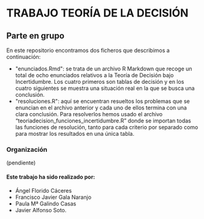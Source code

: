 # TRABAJO TEORÍA DE LA DECISIÓN
## Parte en grupo
En este repositorio encontramos dos ficheros que describimos a continuación: 
- "enunciados.Rmd": se trata de un archivo R Markdown que recoge un total de ocho enunciados relativos a la Teoría de Decisión bajo Incertidumbre. Los cuatro primeros son tablas de decisión y en los cuatro siguientes se muestra una situación real en la que se busca una conclusión.
-  "resoluciones.R": aquí se encuentran resueltos los problemas que se enuncian en el archivo anterior y cada uno de ellos termina con una clara conclusión. Para resolverlos hemos usado el archivo “teoriadecision_funciones_incertidumbre.R” donde se importan todas las funciones de resolución, tanto para cada criterio por separado como para mostrar los resultados en una única tabla.

### Organización
(pendiente)

#### Este trabajo ha sido realizado por: 
- Ángel Florido Cáceres
- Francisco Javier Gala Naranjo
- Paula Mª Galindo Casas
- Javier Alfonso Soto.
